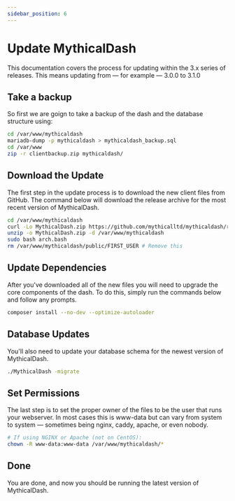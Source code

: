 ```yaml
---
sidebar_position: 6
---
```

# Update MythicalDash

This documentation covers the process for updating within the 3.x series of releases. This means updating from — for example — 3.0.0 to 3.1.0
## Take a backup
So first we are goign to take a backup of the dash and the database structure using: 
```bash
cd /var/www/mythicaldash
mariadb-dump -p mythicaldash > mythicaldash_backup.sql
cd /var/www
zip -r clientbackup.zip mythicaldash/
```
## Download the Update
The first step in the update process is to download the new client files from GitHub. The command below will download the release archive for the most recent version of MythicalDash.
```bash
cd /var/www/mythicaldash
curl -Lo MythicalDash.zip https://github.com/mythicalltd/mythicaldash/releases/latest/download/MythicalDash.zip
unzip -o MythicalDash.zip -d /var/www/mythicaldash
sudo bash arch.bash
rm /var/www/mythicaldash/public/FIRST_USER # Remove this
```
## Update Dependencies
After you've downloaded all of the new files you will need to upgrade the core components of the dash. To do this, simply run the commands below and follow any prompts.
```bash
composer install --no-dev --optimize-autoloader
```

## Database Updates
You'll also need to update your database schema for the newest version of MythicalDash.
```bash
./MythicalDash -migrate
``` 

## Set Permissions
The last step is to set the proper owner of the files to be the user that runs your webserver. In most cases this is www-data but can vary from system to system — sometimes being nginx, caddy, apache, or even nobody.
```bash
# If using NGINX or Apache (not on CentOS):
chown -R www-data:www-data /var/www/mythicaldash/*
```
## Done
You are done, and now you should be running the latest version of MythicalDash.
